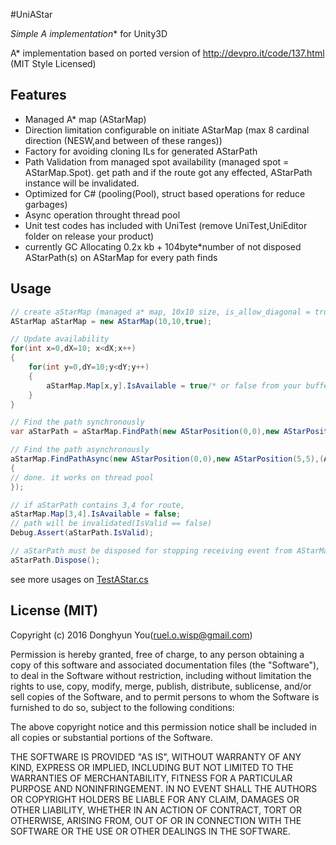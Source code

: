 #UniAStar

**Simple A* implementation** for Unity3D

A* implementation based on ported version of http://devpro.it/code/137.html (MIT Style Licensed)

## Features

- Managed A* map (AStarMap)
- Direction limitation configurable on initiate AStarMap (max 8 cardinal direction (NESW,and between of these ranges))
- Factory for avoiding cloning ILs for generated AStarPath
- Path Validation from managed spot availability (managed spot = AStarMap.Spot). get path and if the route got any effected, AStarPath instance will be invalidated.
- Optimized for C# (pooling(Pool<T>), struct based operations for reduce garbages)
- Async operation throught thread pool
- Unit test codes has included with UniTest (remove UniTest,UniEditor folder on release your product)
- currently GC Allocating 0.2x kb + 104byte*number of not disposed AStarPath(s) on AStarMap for every path finds

## Usage

```cs
// create aStarMap (managed a* map, 10x10 size, is_allow_diagonal = true)
AStarMap aStarMap = new AStarMap(10,10,true);

// Update availability
for(int x=0,dX=10; x<dX;x++) 
{
	for(int y=0,dY=10;y<dY;y++) 
	{
		aStarMap.Map[x,y].IsAvailable = true/* or false from your buffer*/;
	}
}

// Find the path synchronously
var aStarPath = aStarMap.FindPath(new AStarPosition(0,0),new AStarPosition(5,5));

// Find the path asynchronously
aStarMap.FindPathAsync(new AStarPosition(0,0),new AStarPosition(5,5),(AStarPath)path=>
{
// done. it works on thread pool
});

// if aStarPath contains 3,4 for route,
aStarMap.Map[3,4].IsAvailable = false;
// path will be invalidated(IsValid == false)
Debug.Assert(aStarPath.IsValid);

// aStarPath must be disposed for stopping receiving event from AStarMap
aStarPath.Dispose();

```

see more usages on [TestAStar.cs](Assets/UniAStar/Sample/TestAStar.cs)


## License (MIT)

Copyright (c) 2016 Donghyun You(ruel.o.wisp@gmail.com)

Permission is hereby granted, free of charge, to any person obtaining a copy of this software and associated documentation files 
(the "Software"), to deal in the Software without restriction, including without limitation the rights to use, copy, modify, merge, 
publish, distribute, sublicense, and/or sell copies of the Software, and to permit persons to whom the Software is furnished to do so, 
subject to the following conditions:

The above copyright notice and this permission notice shall be included in all copies or substantial portions of the Software.

THE SOFTWARE IS PROVIDED "AS IS", WITHOUT WARRANTY OF ANY KIND, EXPRESS OR IMPLIED, INCLUDING BUT NOT LIMITED TO THE WARRANTIES OF MERCHANTABILITY, 
FITNESS FOR A PARTICULAR PURPOSE AND NONINFRINGEMENT. IN NO EVENT SHALL THE AUTHORS OR COPYRIGHT HOLDERS BE LIABLE FOR ANY CLAIM, DAMAGES OR OTHER LIABILITY, 
WHETHER IN AN ACTION OF CONTRACT, TORT OR OTHERWISE, ARISING FROM, OUT OF OR IN CONNECTION WITH THE SOFTWARE OR THE USE OR OTHER DEALINGS IN THE SOFTWARE.